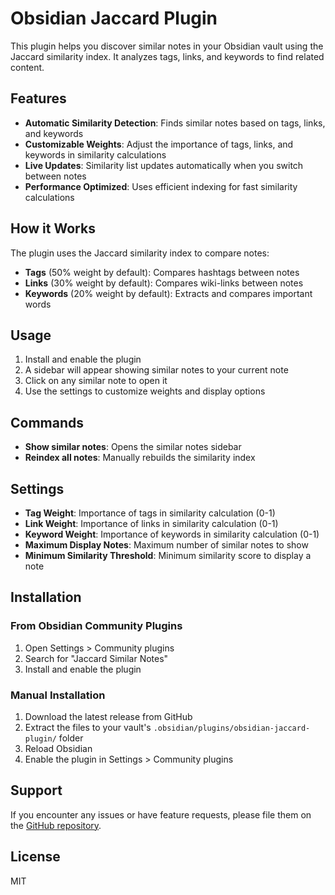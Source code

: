 # Obsidian Jaccard Plugin

This plugin helps you discover similar notes in your Obsidian vault using the Jaccard similarity index. It analyzes tags, links, and keywords to find related content.

## Features

- **Automatic Similarity Detection**: Finds similar notes based on tags, links, and keywords
- **Customizable Weights**: Adjust the importance of tags, links, and keywords in similarity calculations
- **Live Updates**: Similarity list updates automatically when you switch between notes
- **Performance Optimized**: Uses efficient indexing for fast similarity calculations

## How it Works

The plugin uses the Jaccard similarity index to compare notes:
- **Tags** (50% weight by default): Compares hashtags between notes
- **Links** (30% weight by default): Compares wiki-links between notes  
- **Keywords** (20% weight by default): Extracts and compares important words

## Usage

1. Install and enable the plugin
2. A sidebar will appear showing similar notes to your current note
3. Click on any similar note to open it
4. Use the settings to customize weights and display options

## Commands

- **Show similar notes**: Opens the similar notes sidebar
- **Reindex all notes**: Manually rebuilds the similarity index

## Settings

- **Tag Weight**: Importance of tags in similarity calculation (0-1)
- **Link Weight**: Importance of links in similarity calculation (0-1)
- **Keyword Weight**: Importance of keywords in similarity calculation (0-1)
- **Maximum Display Notes**: Maximum number of similar notes to show
- **Minimum Similarity Threshold**: Minimum similarity score to display a note

## Installation

### From Obsidian Community Plugins
1. Open Settings > Community plugins
2. Search for "Jaccard Similar Notes"
3. Install and enable the plugin

### Manual Installation
1. Download the latest release from GitHub
2. Extract the files to your vault's `.obsidian/plugins/obsidian-jaccard-plugin/` folder
3. Reload Obsidian
4. Enable the plugin in Settings > Community plugins

## Support

If you encounter any issues or have feature requests, please file them on the [GitHub repository](https://github.com/yourusername/obsidian-jaccard-plugin).

## License

MIT